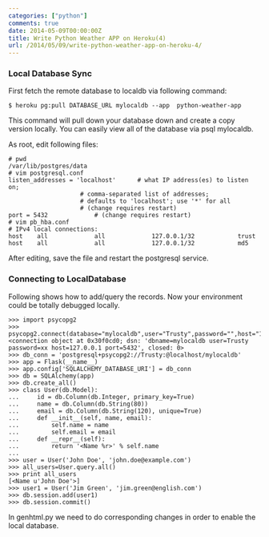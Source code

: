 ```yaml
---
categories: ["python"]
comments: true
date: 2014-05-09T00:00:00Z
title: Write Python Weather APP on Heroku(4)
url: /2014/05/09/write-python-weather-app-on-heroku-4/
---
```


### Local Database Sync
First fetch the remote database to localdb via following command:    

```
$ heroku pg:pull DATABASE_URL mylocaldb --app  python-weather-app

```
This command will pull down your database down and create a copy version locally. You can easily view all of the database via psql mylocaldb.    

As root, edit following files:    

```
# pwd
/var/lib/postgres/data
# vim postgresql.conf
listen_addresses = 'localhost'		# what IP address(es) to listen on;
					# comma-separated list of addresses;
					# defaults to 'localhost'; use '*' for all
					# (change requires restart)
port = 5432				# (change requires restart)
# vim pb_hba.conf
# IPv4 local connections:
host    all             all             127.0.0.1/32            trust
host    all             all             127.0.0.1/32            md5

```
After editing, save the file and restart the postgresql service. 
### Connecting to LocalDatabase
Following shows how to add/query the records. Now your environment could be totally debugged locally. 

```
>>> import psycopg2
>>> psycopg2.connect(database="mylocaldb",user="Trusty",password="",host="127.0.0.1",port="5432")
<connection object at 0x30f0cd0; dsn: 'dbname=mylocaldb user=Trusty password=xx host=127.0.0.1 port=5432', closed: 0>
>>> db_conn = 'postgresql+psycopg2://Trusty:@localhost/mylocaldb'
>>> app = Flask(__name__) 
>>> app.config['SQLALCHEMY_DATABASE_URI'] = db_conn
>>> db = SQLAlchemy(app)
>>> db.create_all()
>>> class User(db.Model):
...     id = db.Column(db.Integer, primary_key=True)
...     name = db.Column(db.String(80))
...     email = db.Column(db.String(120), unique=True)
...     def __init__(self, name, email):
...         self.name = name
...         self.email = email
...     def __repr__(self):
...         return '<Name %r>' % self.name
... 
>>> user = User('John Doe', 'john.doe@example.com')
>>> all_users=User.query.all()
>>> print all_users
[<Name u'John Doe'>]
>>> user1 = User('Jim Green', 'jim.green@english.com')
>>> db.session.add(user1)
>>> db.session.commit()

```
In genhtml.py we need to do corresponding changes in order to enable the local database.   
